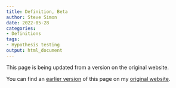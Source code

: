 ```yaml
---
title: Definition, Beta
author: Steve Simon
date: 2022-05-28
categories:
- Definitions
tags:
- Hypothesis testing
output: html_document
---
```


This page is being updated from a version on the original website.

<!---More--->


You can find an [earlier version][sim1] of this page on my [original website][sim2].

[sim1]: http://www.pmean.com/definitions/beta.htm
[sim2]: http://www.pmean.com/original_site.html
